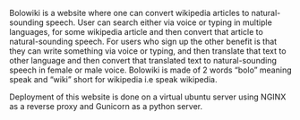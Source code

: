 Bolowiki is a website where one can convert wikipedia articles to natural-sounding speech. User can search either via voice or typing in multiple languages, for some wikipedia article and then convert that article to natural-sounding speech. For users who sign up the other benefit is that they can write something via voice or typing, and then translate that text to other language and then convert that translated text to natural-sounding speech in female or male voice. Bolowiki is made of 2 words “bolo” meaning speak and “wiki” short for wikipedia i.e speak wikipedia.

Deployment of this website is done on a virtual ubuntu server using NGINX as a reverse proxy and Gunicorn as a python server.

